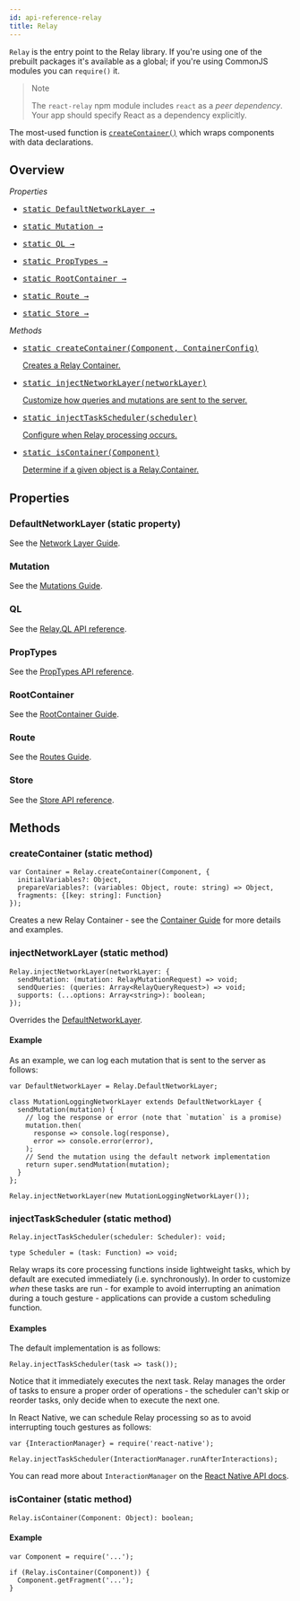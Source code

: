 ```yaml
---
id: api-reference-relay
title: Relay
---
```



`Relay` is the entry point to the Relay library. If you're using one of the prebuilt packages it's available as a global; if you're using CommonJS modules you can `require()` it.

> Note
>
> The `react-relay` npm module includes `react` as a *peer dependency*. Your app should specify React as a dependency explicitly.

The most-used function is [`createContainer()`](#createcontainer-static-method) which wraps components with data declarations.

## Overview

*Properties*

<ul class="apiIndex">
  <li>
    <a href="guides-network-layer.html">
      <pre>static DefaultNetworkLayer &rarr;</pre>
    </a>
  </li>
  <li>
    <a href="guides-mutations.html">
      <pre>static Mutation &rarr;</pre>
    </a>
  </li>
  <li>
    <a href="api-reference-relay-ql.html">
      <pre>static QL &rarr;</pre>
    </a>
  </li>
  <li>
    <a href="api-reference-relay-proptypes.html">
      <pre>static PropTypes &rarr;</pre>
    </a>
  </li>
  <li>
    <a href="guides-root-container.html">
      <pre>static RootContainer &rarr;</pre>
    </a>
  </li>
  <li>
    <a href="guides-routes.html">
      <pre>static Route &rarr;</pre>
    </a>
  </li>
  <li>
    <a href="api-reference-relay-store.html">
      <pre>static Store &rarr;</pre>
    </a>
  </li>
</ul>

*Methods*

<ul class="apiIndex">
  <li>
    <a href="#createcontainer-static-method">
      <pre>static createContainer(Component, ContainerConfig)</pre>
      Creates a Relay Container.
    </a>
  </li>
  <li>
    <a href="#injectnetworklayer-static-method">
      <pre>static injectNetworkLayer(networkLayer)</pre>
      Customize how queries and mutations are sent to the server.
    </a>
  </li>
  <li>
    <a href="#injecttaskscheduler-static-method">
      <pre>static injectTaskScheduler(scheduler)</pre>
      Configure when Relay processing occurs.
    </a>
  </li>
  <li>
    <a href="#iscontainer-static-method">
      <pre>static isContainer(Component)</pre>
      Determine if a given object is a Relay.Container.
    </a>
  </li>
</ul>

## Properties

### DefaultNetworkLayer (static property)

See the [Network Layer Guide](guides-network-layer.html).

### Mutation

See the [Mutations Guide](guides-mutations.html).

### QL

See the [Relay.QL API reference](api-reference-relay-ql.html).

### PropTypes

See the [PropTypes API reference](api-reference-relay-proptypes.html).

### RootContainer

See the [RootContainer Guide](guides-root-container.html).

### Route

See the [Routes Guide](guides-routes.html).

### Store

See the [Store API reference](api-reference-relay-store.html).

## Methods

### createContainer (static method)

```
var Container = Relay.createContainer(Component, {
  initialVariables?: Object,
  prepareVariables?: (variables: Object, route: string) => Object,
  fragments: {[key: string]: Function}
});
```

Creates a new Relay Container - see the [Container Guide](guides-containers.html) for more details and examples.

### injectNetworkLayer (static method)

```
Relay.injectNetworkLayer(networkLayer: {
  sendMutation: (mutation: RelayMutationRequest) => void;
  sendQueries: (queries: Array<RelayQueryRequest>) => void;
  supports: (...options: Array<string>): boolean;
});
```

Overrides the [DefaultNetworkLayer](#defaultnetworklayer-static-property).

#### Example

As an example, we can log each mutation that is sent to the server as follows:

```
var DefaultNetworkLayer = Relay.DefaultNetworkLayer;

class MutationLoggingNetworkLayer extends DefaultNetworkLayer {
  sendMutation(mutation) {
    // log the response or error (note that `mutation` is a promise)
    mutation.then(
      response => console.log(response),
      error => console.error(error),
    );
    // Send the mutation using the default network implementation
    return super.sendMutation(mutation);
  }
};

Relay.injectNetworkLayer(new MutationLoggingNetworkLayer());
```

### injectTaskScheduler (static method)

```
Relay.injectTaskScheduler(scheduler: Scheduler): void;

type Scheduler = (task: Function) => void;
```

Relay wraps its core processing functions inside lightweight tasks, which by default are executed immediately (i.e. synchronously). In order to customize *when* these tasks are run - for example to avoid interrupting an animation during a touch gesture - applications can provide a custom scheduling function.

#### Examples

The default implementation is as follows:

```
Relay.injectTaskScheduler(task => task());
```

Notice that it immediately executes the next task. Relay manages the order of tasks to ensure a proper order of operations - the scheduler can't skip or reorder tasks, only decide when to execute the next one.

In React Native, we can schedule Relay processing so as to avoid interrupting touch gestures as follows:

```
var {InteractionManager} = require('react-native');

Relay.injectTaskScheduler(InteractionManager.runAfterInteractions);
```

You can read more about `InteractionManager` on the [React Native API docs](http://facebook.github.io/react-native/docs/interactionmanager.html).

### isContainer (static method)

```
Relay.isContainer(Component: Object): boolean;
```

#### Example

```
var Component = require('...');

if (Relay.isContainer(Component)) {
  Component.getFragment('...');
}
```
